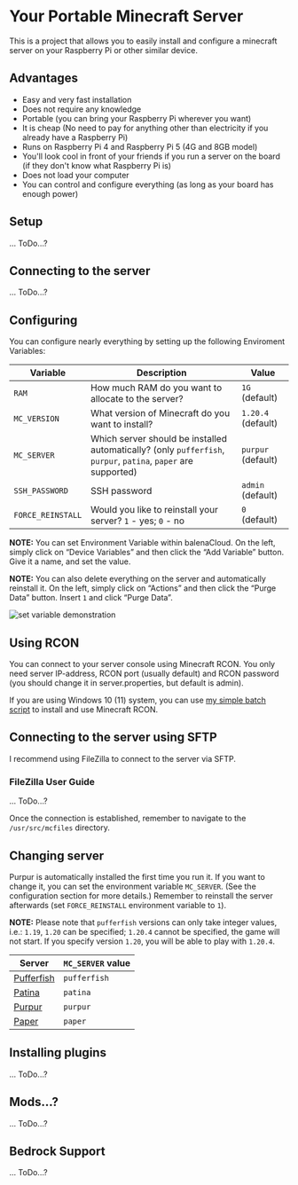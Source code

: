 # Your Portable Minecraft Server

This is a project that allows you to easily install and configure a minecraft server on your Raspberry Pi or other similar device.

## Advantages

- Easy and very fast installation
- Does not require any knowledge
- Portable (you can bring your Raspberry Pi wherever you want)
- It is cheap (No need to pay for anything other than electricity if you already have a Raspberry Pi)
- Runs on Raspberry Pi 4 and Raspberry Pi 5 (4G and 8GB model)
- You'll look cool in front of your friends if you run a server on the board (if they don't know what Raspberry Pi is)
- Does not load your computer
- You can control and configure everything (as long as your board has enough power)

## Setup

... ToDo...?

## Connecting to the server

... ToDo...?

## Configuring

You can configure nearly everything by setting up the following Enviroment Variables:

|  Variable  | Description | Value |
|---|---|---|
| `RAM`  | How much RAM do you want to allocate to the server?  | `1G` (default) |
| `MC_VERSION`  |  What version of Minecraft do you want to install? | `1.20.4` (default) |
| `MC_SERVER` | Which server should be installed automatically? (only `pufferfish`, `purpur`, `patina`, `paper` are supported) | `purpur` (default) |
| `SSH_PASSWORD`  |  SSH password  | `admin` (default) |
| `FORCE_REINSTALL` | Would you like to reinstall your server? `1` - yes; `0` - no | `0` (default) |

**NOTE:** You can set Environment Variable within balenaCloud. On the left, simply click on “Device Variables” and then click the “Add Variable” button. Give it a name, and set the value.

**NOTE:** You can also delete everything on the server and automatically reinstall it. On the left, simply click on “Actions” and then click the “Purge Data” button. Insert `1` and click “Purge Data”.

![set variable demonstration](https://cdn.arbuz.icu/img/balena/balenaSetVariables.png)

## Using RCON

You can connect to your server console using Minecraft RCON. You only need server IP-address, RCON port (usually default) and RCON password (you should change it in server.properties, but default is admin).

If you are using Windows 10 (11) system, you can use [my simple batch script](https://gist.github.com/grey-cat-1908/6aa7894ae94588886aa5a1c7e786b5e4) to install and use Minecraft RCON.

## Connecting to the server using SFTP

I recommend using FileZilla to connect to the server via SFTP.

### FileZilla User Guide

... ToDo...?

Once the connection is established, remember to navigate to the `/usr/src/mcfiles` directory.

## Changing server

Purpur is automatically installed the first time you run it. If you want to change it, you can set the environment variable `MC_SERVER`. (See the configuration section for more details.) Remember to reinstall the server afterwards (set `FORCE_REINSTALL` environment variable to `1`).

**NOTE:** Please note that `pufferfish` versions can only take integer values, i.e.: `1.19`, `1.20` can be specified; `1.20.4` cannot be specified, the game will not start. If you specify version `1.20`, you will be able to play with `1.20.4`.

| Server | `MC_SERVER` value |
| --- | --- |
| [Pufferfish](https://github.com/pufferfish-gg/Pufferfish) | `pufferfish`  
| [Patina](https://github.com/PatinaMC/Patina) | `patina`  
| [Purpur](https://purpurmc.org/) | `purpur`  
| [Paper](https://papermc.io/) | `paper`  

## Installing plugins

... ToDo...?

## Mods...?

... ToDo...?

## Bedrock Support

... ToDo...?
